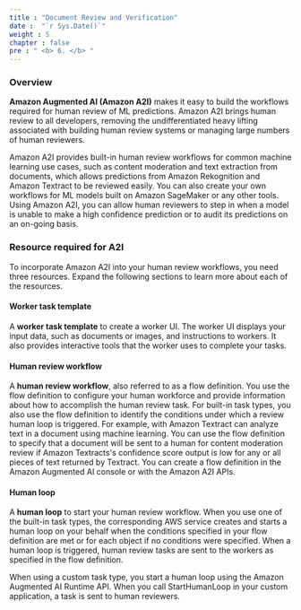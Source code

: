 ```yaml
---
title : "Document Review and Verification"
date :  "`r Sys.Date()`" 
weight : 5 
chapter : false
pre : " <b> 6. </b> "
---
```

### Overview
**Amazon Augmented AI (Amazon A2I)** makes it easy to build the workflows required for human review of ML predictions. Amazon A2I brings human review to all developers, removing the undifferentiated heavy lifting associated with building human review systems or managing large numbers of human reviewers.

Amazon A2I provides built-in human review workflows for common machine learning use cases, such as content moderation and text extraction from documents, which allows predictions from Amazon Rekognition and Amazon Textract to be reviewed easily. You can also create your own workflows for ML models built on Amazon SageMaker or any other tools. Using Amazon A2I, you can allow human reviewers to step in when a model is unable to make a high confidence prediction or to audit its predictions on an on-going basis.

### Resource required for A2I
To incorporate Amazon A2I into your human review workflows, you need three resources. Expand the following sections to learn more about each of the resources.
#### Worker task template
A **worker task template** to create a worker UI. The worker UI displays your input data, such as documents or images, and instructions to workers. It also provides interactive tools that the worker uses to complete your tasks.
#### Human review workflow
A **human review workflow**, also referred to as a flow definition. You use the flow definition to configure your human workforce and provide information about how to accomplish the human review task. For built-in task types, you also use the flow definition to identify the conditions under which a review human loop is triggered. For example, with Amazon Textract can analyze text in a document using machine learning. You can use the flow definition to specify that a document will be sent to a human for content moderation review if Amazon Textracts's confidence score output is low for any or all pieces of text returned by Textract. You can create a flow definition in the Amazon Augmented AI console or with the Amazon A2I APIs.
#### Human loop
A **human loop** to start your human review workflow. When you use one of the built-in task types, the corresponding AWS service creates and starts a human loop on your behalf when the conditions specified in your flow definition are met or for each object if no conditions were specified. When a human loop is triggered, human review tasks are sent to the workers as specified in the flow definition.

When using a custom task type, you start a human loop using the Amazon Augmented AI Runtime API. When you call StartHumanLoop in your custom application, a task is sent to human reviewers.

